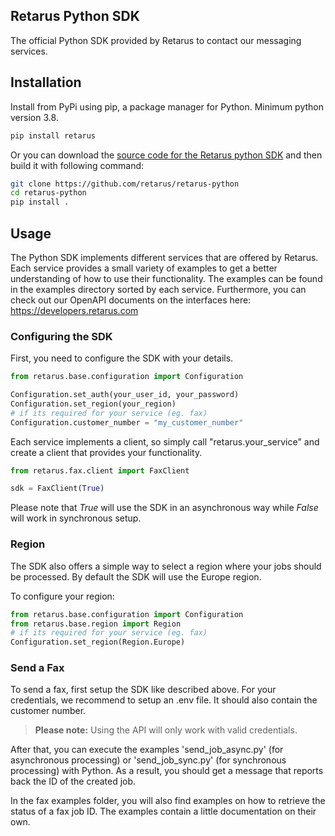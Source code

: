 ## Retarus Python SDK
The official Python SDK provided by Retarus to contact our messaging services.

## Installation
Install from PyPi using pip, a package manager for Python. Minimum python version 3.8.

```bash
pip install retarus
```

Or you can download the [source code for the Retarus python SDK](https://github.com/retarus/retarus-python) and then build it with following command:
```bash
git clone https://github.com/retarus/retarus-python
cd retarus-python
pip install .
```

## Usage
The Python SDK implements different services that are offered by Retarus. Each service provides a small variety of examples to get a better understanding of how to use their functionality. The examples can be found in the examples directory sorted by each service. Furthermore, you can check out our OpenAPI documents on the interfaces here: https://developers.retarus.com

### Configuring the SDK
First, you need to configure the SDK with your details.
```python
from retarus.base.configuration import Configuration

Configuration.set_auth(your_user_id, your_password)
Configuration.set_region(your_region)
# if its required for your service (eg. fax)
Configuration.customer_number = "my_customer_number"
```
Each service implements a client, so simply call "retarus.your_service" and create a client that provides your functionality.

```python
from retarus.fax.client import FaxClient

sdk = FaxClient(True)
```
Please note that *True* will use the SDK in an asynchronous way while *False* will work in synchronous setup.

### Region
The SDK also offers a simple way to select a region where your jobs should be processed. By default the SDK will use the Europe region.

To configure your region:
```python
from retarus.base.configuration import Configuration
from retarus.base.region import Region
# if its required for your service (eg. fax)
Configuration.set_region(Region.Europe)
```

### Send a Fax
To send a fax, first setup the SDK like described above. For your credentials, we recommend to setup an .env file. It should also contain the customer number. 
> **Please note:** Using the API will only work with valid credentials.

After that, you can execute the examples 'send_job_async.py' (for asynchronous processing) or 'send_job_sync.py' (for synchronous processing) with Python. As a result, you should get a message that reports back the ID of the created job.

In the fax examples folder, you will also find examples on how to retrieve the status of a fax job ID. The examples contain a little documentation on their own.


